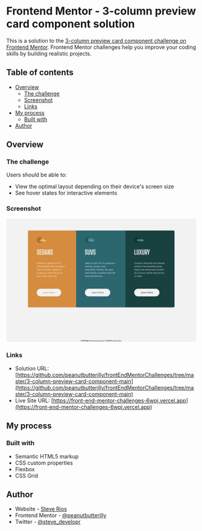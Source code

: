 # Frontend Mentor - 3-column preview card component solution

This is a solution to the [3-column preview card component challenge on Frontend Mentor](https://www.frontendmentor.io/challenges/3column-preview-card-component-pH92eAR2-). Frontend Mentor challenges help you improve your coding skills by building realistic projects.

## Table of contents

- [Overview](#overview)
  - [The challenge](#the-challenge)
  - [Screenshot](#screenshot)
  - [Links](#links)
- [My process](#my-process)
  - [Built with](#built-with)
- [Author](#author)

## Overview

### The challenge

Users should be able to:

- View the optimal layout depending on their device's screen size
- See hover states for interactive elements

### Screenshot

![](./screenshot.png)

### Links

- Solution URL: [https://github.com/peanutbutterjlly/frontEndMentorChallenges/tree/master/3-column-preview-card-component-main](https://github.com/peanutbutterjlly/frontEndMentorChallenges/tree/master/3-column-preview-card-component-main)
- Live Site URL: [https://front-end-mentor-challenges-6wpj.vercel.app](https://front-end-mentor-challenges-6wpj.vercel.app)

## My process

### Built with

- Semantic HTML5 markup
- CSS custom properties
- Flexbox
- CSS Grid

## Author

- Website - [Steve Rios](https://www.srios.net)
- Frontend Mentor - [@peanutbutterjlly](https://www.frontendmentor.io/profile/peanutbutterjlly)
- Twitter - [@steve_developr](https://www.twitter.com/steve_developr)
